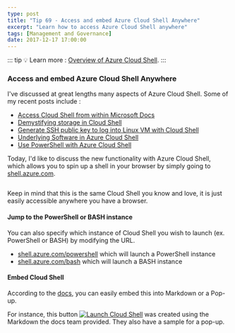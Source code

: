 ```yaml
---
type: post
title: "Tip 69 - Access and embed Azure Cloud Shell Anywhere"
excerpt: "Learn how to access Azure Cloud Shell anywhere"
tags: [Management and Governance]
date: 2017-12-17 17:00:00
---
```


::: tip
:bulb: Learn more : [Overview of Azure Cloud Shell](https://docs.microsoft.com/azure/cloud-shell/overview?WT.mc_id=docs-azuredevtips-azureappsdev).
:::

### Access and embed Azure Cloud Shell Anywhere

I've discussed at great lengths many aspects of Azure Cloud Shell. Some of my recent posts include : 

* [Access Cloud Shell from within Microsoft Docs](https://microsoft.github.io/AzureTipsAndTricks/blog/tip11.html)
* [Demystifying storage in Cloud Shell](https://microsoft.github.io/AzureTipsAndTricks/blog/tip13.html)
* [Generate SSH public key to log into Linux VM with Cloud Shell](https://microsoft.github.io/AzureTipsAndTricks/blog/tip14.html)
* [Underlying Software in Azure Cloud Shell](https://microsoft.github.io/AzureTipsAndTricks/blog/tip15.html)
* [Use PowerShell with Azure Cloud Shell](https://microsoft.github.io/AzureTipsAndTricks/blog/tip17.html)

Today, I'd like to discuss the new functionality with Azure Cloud Shell, which allows you to spin up a shell in your browser by simply going to [shell.azure.com](http://shell.azure.com). 

<img :src="$withBase('/files/cloudshellbrowser1.png')">

Keep in mind that this is the same Cloud Shell you know and love, it is just easily accessible anywhere you have a browser. 

#### Jump to the PowerShell or BASH instance

You can also specify which instance of Cloud Shell you wish to launch (ex. PowerShell or BASH) by modifying the URL.

* [shell.azure.com/powershell](https://shell.azure.com/powershell) which will launch a PowerShell instance
* [shell.azure.com/bash](https://shell.azure.com/bash) which will launch a BASH instance

#### Embed Cloud Shell

According to the [docs](https://docs.microsoft.com/azure/cloud-shell/embed-cloud-shell?WT.mc_id=docs-azuredevtips-azureappsdev), you can easily embed this into Markdown or a Pop-up. 

For instance, this button [![Launch Cloud Shell](https://shell.azure.com/images/launchcloudshell.png "Launch Cloud Shell")](https://shell.azure.com) was created using the Markdown the docs team provided. They also have a sample for a pop-up. 
